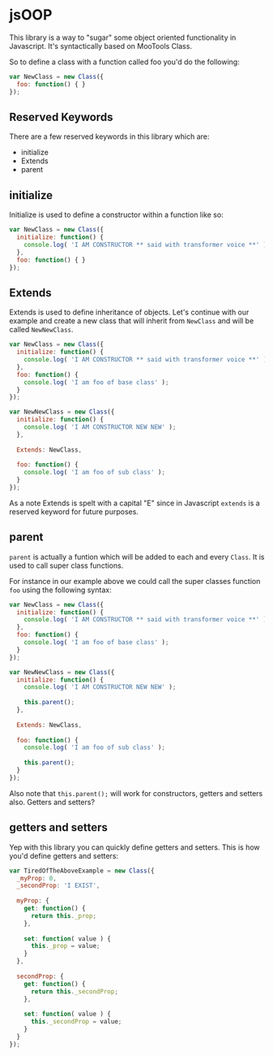 jsOOP
=====

This library is a way to "sugar" some object oriented functionality in Javascript. It's syntactically based on MooTools 
Class.

So to define a class with a function called foo you'd do the following:
```javascript
var NewClass = new Class({
  foo: function() { }
});
```
Reserved Keywords
-----------------
There are a few reserved keywords in this library which are:

* initialize
* Extends
* parent

initialize
----------
Initialize is used to define a constructor within a function like so:
```javascript
var NewClass = new Class({
  initialize: function() {
    console.log( 'I AM CONSTRUCTOR ** said with transformer voice **' );
  },
  foo: function() { }
});
```

Extends
-------
Extends is used to define inheritance of objects. Let's continue with our example and create a new class that will inherit
from ```NewClass``` and will be called ```NewNewClass```. 

```javascript
var NewClass = new Class({
  initialize: function() {
    console.log( 'I AM CONSTRUCTOR ** said with transformer voice **' );
  },
  foo: function() { 
    console.log( 'I am foo of base class' );  
  }
});

var NewNewClass = new Class({
  initialize: function() {
    console.log( 'I AM CONSTRUCTOR NEW NEW' );
  },
  
  Extends: NewClass,
  
  foo: function() { 
    console.log( 'I am foo of sub class' );  
  }
});
```
As a note Extends is spelt with a capital "E" since in Javascript ```extends``` is a reserved keyword for future purposes.


parent
------
```parent``` is actually a funtion which will be added to each and every ```Class```. It is used to call super class functions.

For instance in our example above we could call the super classes function ```foo``` using the following syntax:
```javascript
var NewClass = new Class({
  initialize: function() {
    console.log( 'I AM CONSTRUCTOR ** said with transformer voice **' );
  },
  foo: function() { 
    console.log( 'I am foo of base class' );  
  }
});

var NewNewClass = new Class({
  initialize: function() {
    console.log( 'I AM CONSTRUCTOR NEW NEW' );
    
    this.parent();
  },
  
  Extends: NewClass,
  
  foo: function() { 
    console.log( 'I am foo of sub class' );
    
    this.parent();
  }
});
```

Also note that ```this.parent();``` will work for constructors, getters and setters also. Getters and setters?

getters and setters
-------------------
Yep with this library you can quickly define getters and setters. This is how you'd define getters and setters:

```javascript
var TiredOfTheAboveExample = new Class({
  _myProp: 0,
  _secondProp: 'I EXIST',
  
  myProp: {
    get: function() {
      return this._prop;
    },
    
    set: function( value ) {
      this._prop = value;
    }
  },
  
  secondProp: {
    get: function() {
      return this._secondProp;
    },
    
    set: function( value ) {
      this._secondProp = value;
    }
  }
});
```
